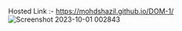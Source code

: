 Hosted Link :- https://mohdshazil.github.io/DOM-1/
![Screenshot 2023-10-01 002843](https://github.com/mohdshazil/DOM-1/assets/129063461/06d1e182-3ef9-40bf-a9f6-1587e48a2dba)
